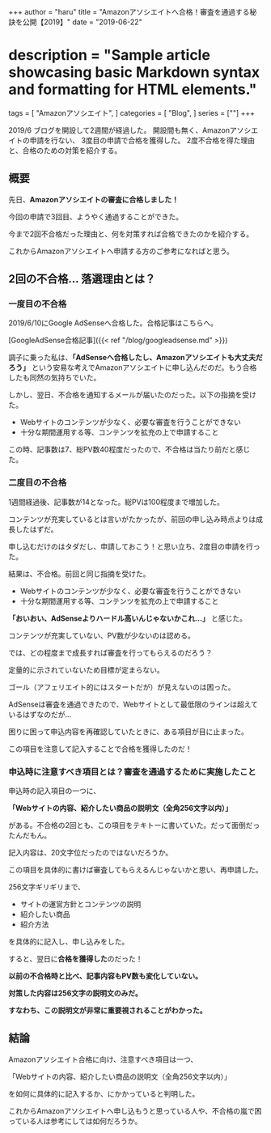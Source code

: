 +++
author = "haru"
title = "Amazonアソシエイトへ合格！審査を通過する秘訣を公開【2019】"
date = "2019-06-22"
# description = "Sample article showcasing basic Markdown syntax and formatting for HTML elements."
tags = [
	"Amazonアソシエイト",
]
categories = [
	"Blog",
]
series = [""]
+++

2019/6 ブログを開設して2週間が経過した。
開設間も無く、Amazonアソシエイトの申請を行ない、
3度目の申請で合格を獲得した。
2度不合格を得た理由と、合格のための対策を紹介する。

<script data-ad-client="ca-pub-7533150434547350" async src="https://pagead2.googlesyndication.com/pagead/js/adsbygoogle.js"></script>

<!--more-->

## 概要
先日、**Amazonアソシエイトの審査に合格しました！**

今回の申請で3回目、ようやく通過することができた。

今まで2回不合格だった理由と、何を対策すれば合格できたのかを紹介する。

これからAmazonアソシエイトへ申請する方のご参考になればと思う。


## 2回の不合格... 落選理由とは？

### 一度目の不合格

2019/6/10にGoogle AdSenseへ合格した。合格記事はこちらへ。

[GoogleAdSense合格記事]({{< ref "/blog/googleadsense.md" >}})

調子に乗った私は、**「AdSenseへ合格したし、Amazonアソシエイトも大丈夫だろう」** という安易な考えでAmazonアソシエイトに申し込んだのだ。もう合格したも同然の気持ちでいた。

しかし、翌日、不合格を通知するメールが届いたのだった。以下の指摘を受けた。

- Webサイトのコンテンツが少なく、必要な審査を行うことができない
- 十分な期間運用する等、コンテンツを拡充の上で申請すること

この時、記事数は7、総PV数40程度だったので、不合格は当たり前だと感じた。

### 二度目の不合格

1週間経過後、記事数が14となった。総PVは100程度まで増加した。

コンテンツが充実しているとは言いがたかったが、前回の申し込み時点よりは成長したはずだ。

申し込むだけのはタダだし、申請しておこう！と思い立ち、2度目の申請を行った。

結果は、不合格。前回と同じ指摘を受けた。

- Webサイトのコンテンツが少なく、必要な審査を行うことができない
- 十分な期間運用する等、コンテンツを拡充の上で申請すること

**「おいおい、AdSenseよりハードル高いんじゃないかこれ...」** と感じた。

コンテンツが充実していない、PV数が少ないのは認める。

では、どの程度まで成長すれば審査を行ってもらえるのだろう？

定量的に示されていないため目標が定まらない。

ゴール（アフェリエイト的にはスタートだが）が見えないのは困った。

AdSenseは審査を通過できたので、Webサイトとして最低限のラインは超えているはずなのだが...

困りに困って申込内容を再確認していたときに、ある項目が目に止まった。

この項目を注意して記入することで合格を獲得したのだ！


### 申込時に注意すべき項目とは？審査を通過するために実施したこと

申込時の記入項目の一つに、

**「Webサイトの内容、紹介したい商品の説明文（全角256文字以内）」**

がある。不合格の2回とも、この項目をテキトーに書いていた。だって面倒だったんだもん。

記入内容は、20文字位だったのではないだろうか。

この項目を具体的に書けば審査してもらえるんじゃないかと思い、再申請した。

256文字ギリギリまで、

- サイトの運営方針とコンテンツの説明
- 紹介したい商品
- 紹介方法

を具体的に記入し、申し込みをした。

すると、翌日に**合格を獲得した**のだった！

**以前の不合格時と比べ、記事内容もPV数も変化していない。**

**対策した内容は256文字の説明文のみだ。**

**すなわち、この説明文が非常に重要視されることがわかった。**

## 結論

Amazonアソシエイト合格に向け、注意すべき項目は一つ、

「Webサイトの内容、紹介したい商品の説明文（全角256文字以内）」

を如何に具体的に記入するか、にかかっていると判明した。

これからAmazonアソシエイトへ申し込もうと思っている人や、不合格の嵐で困っている人は参考にしては如何だろうか。
